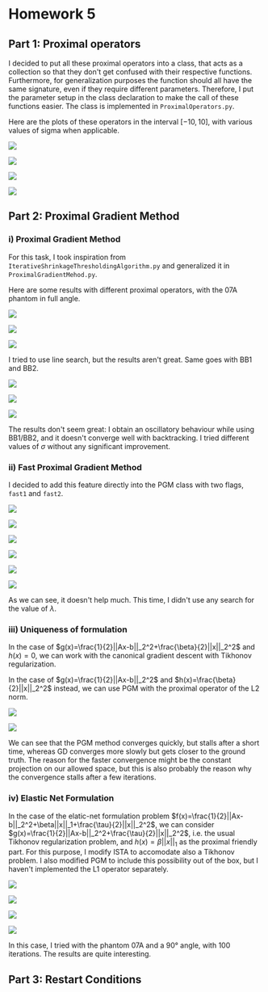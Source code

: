 # Homework 5

## Part 1: Proximal operators

I decided to put all these proximal operators into a class, that acts as a collection so that they don't get confused with their respective functions. Furthermore, for generalization purposes the function should all have the same signature, even if they require different parameters. Therefore, I put the parameter setup in the class declaration to make the call of these functions easier. The class is implemented in `ProximalOperators.py`.

Here are the plots of these operators in the interval $[-10, 10]$, with various values of sigma when applicable.

![](constant.png)

![](huber.png)

![](l2.png)

![](translation.png)

## Part 2: Proximal Gradient Method

### i) Proximal Gradient Method

For this task, I took inspiration from `IterativeShrinkageThresholdingAlgorithm.py` and generalized it in `ProximalGradientMehod.py`.

Here are some results with different proximal operators, with the 07A phantom in full angle.

![](proximal-Constant-backtracking.png)

![](proximal-Huber-backtracking.png)

![](proximal-L2-backtracking.png)

I tried to use line search, but the results aren't great. Same goes with BB1 and BB2.

![](proximal-Constant-BB2.png)

![](proximal-Huber-BB2.png)

![](proximal-L2-BB2.png)

The results don't seem great: I obtain an oscillatory behaviour while using BB1/BB2, and it doesn't converge well with backtracking. I tried different values of $\sigma$ without any significant improvement.

### ii) Fast Proximal Gradient Method

I decided to add this feature directly into the PGM class with two flags, `fast1` and `fast2`.

![](proximal-Constant-fast1.png)

![](proximal-Huber-fast1.png)

![](proximal-L2-fast1.png)

![](proximal-Constant-fast2.png)

![](proximal-Huber-fast2.png)

![](proximal-L2-fast2.png)

As we can see, it doesn't help much. This time, I didn't use any search for the value of $\lambda$.

### iii) Uniqueness of formulation

In the case of $g(x)=\frac{1}{2}||Ax-b||_2^2+\frac{\beta}{2}||x||_2^2$ and $h(x)=0$, we can work with the canonical gradient descent with Tikhonov regularization.

In the case of $g(x)=\frac{1}{2}||Ax-b||_2^2$ and $h(x)=\frac{\beta}{2}||x||_2^2$ instead, we can use PGM with the proximal operator of the L2 norm.

![](conv-GD.png)

![](conv-PGM.png)

We can see that the PGM method converges quickly, but stalls after a short time, whereas GD converges more slowly but gets closer to the ground truth. The reason for the faster convergence might be the constant projection on our allowed space, but this is also probably the reason why the convergence stalls after a few iterations.

### iv) Elastic Net Formulation

In the case of the elatic-net formulation problem $f(x)=\frac{1}{2}||Ax-b||_2^2+\beta||x||_1+\frac{\tau}{2}||x||_2^2$, we can consider $g(x)=\frac{1}{2}||Ax-b||_2^2+\frac{\tau}{2}||x||_2^2$, i.e. the usual Tikhonov regularization problem, and $h(x)=\beta||x||_1$ as the proximal friendly part. For this purpose, I modify ISTA to accomodate also a Tikhonov problem. I also modified PGM to include this possibility out of the box, but I haven't implemented the L1 operator separately.

![](elastic-net-None.png)

![](elastic-net-Backtracking.png)

![](elastic-net-BB1.png)

![](elastic-net-BB2.png)

In this case, I tried with the phantom 07A and a 90° angle, with 100 iterations. The results are quite interesting.

## Part 3: Restart Conditions
